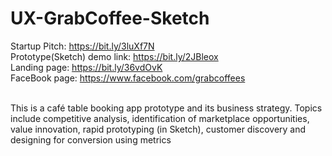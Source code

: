 # UX-GrabCoffee-Sketch

Startup Pitch: https://bit.ly/3luXf7N  <br>
Prototype(Sketch) demo link: https://bit.ly/2JBleox <br>
Landing page: https://bit.ly/36vdOvK <br>
FaceBook page: https://www.facebook.com/grabcoffees <br><br>

This is a café table booking app prototype and its business strategy. Topics include competitive analysis, identification of marketplace opportunities, value innovation, rapid prototyping (in Sketch), customer discovery and designing for conversion using metrics
